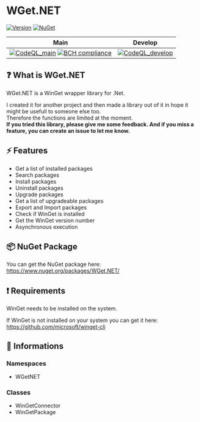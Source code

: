 # WGet.NET

[![Version](https://img.shields.io/github/v/release/basicx-StrgV/WGet.NET?label=Version)](https://github.com/basicx-StrgV/WGet.NET/releases)
[![NuGet](https://img.shields.io/nuget/dt/WGet.NET?label=NuGet%20Downloads)](https://www.nuget.org/packages/WGet.NET/)

| Main    | Develop |
| ------- | ------- |
[![CodeQL_main](https://github.com/basicx-StrgV/WGet.NET/actions/workflows/codeql-analysis.yml/badge.svg?branch=main)](https://github.com/basicx-StrgV/WGet.NET/actions/workflows/codeql-analysis.yml) [![BCH compliance](https://bettercodehub.com/edge/badge/basicx-StrgV/WGet.NET?branch=main)](https://bettercodehub.com/) |  [![CodeQL_develop](https://github.com/basicx-StrgV/WGet.NET/actions/workflows/codeql-analysis.yml/badge.svg?branch=develop)](https://github.com/basicx-StrgV/WGet.NET/actions/workflows/codeql-analysis.yml) |

## ❓ What is WGet.NET

WGet.NET is a WinGet wrapper library for .Net.

I created it for another project and then made a library out of it in hope it might be usefull to someone else too.<br>
Therefore the functions are limited at the moment.<br>
**If you tried this library, please give me some feedback. And if you miss a feature, you can create an issue to let me know.**

## ⚡ Features

- Get a list of installed packages
- Search packages
- Install packages
- Uninstall packages
- Upgrade packages
- Get a list of upgradeable packages
- Export and Import packages
- Check if WinGet is installed
- Get the WinGet version number
- Asynchronous execution

## 📦 NuGet Package

You can get the NuGet package here: https://www.nuget.org/packages/WGet.NET/

## ❗ Requirements

WinGet needs to be installed on the system.

If WinGet is not installed on your system you can get it here: https://github.com/microsoft/winget-cli

## 📍 Informations

### Namespaces

- WGetNET

### Classes

- WinGetConnector
- WinGetPackage
